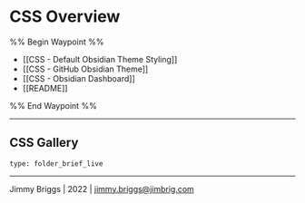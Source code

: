 # CSS Overview

%% Begin Waypoint %%
- [[CSS - Default Obsidian Theme Styling]]
- [[CSS - GitHub Obsidian Theme]]
- [[CSS - Obsidian Dashboard]]
- [[README]]

%% End Waypoint %%

---

## CSS Gallery

````ccard
type: folder_brief_live
````

---

Jimmy Briggs | 2022 | <jimmy.briggs@jimbrig.com>
